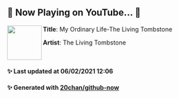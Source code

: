 ## 🎵 Now Playing on YouTube... 🎵

[<img align="left" width="80" height="80" src="https://yt3.ggpht.com/ytc/AAUvwng3o3HjAJZczWmIaFrT4A5-besPTClrCVttx0GNxg=s48-c-k-c0x00ffffff-no-rj-mo">](https://www.youtube.com/channel/UCFYMDSW-BzeYZKFSxROw3Rg)
**Title**: My Ordinary Life-The Living Tombstone

**Artist**: The Living Tombstone

<br>

#### ✨ Last updated at 06/02/2021 12:06
#### ✨ Generated with [20chan/github-now](https://github.com/20chan/github-now)


